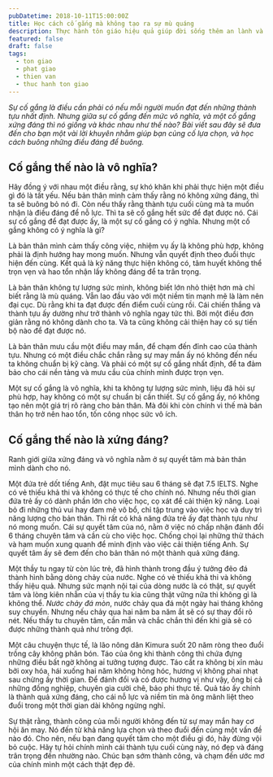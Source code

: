 ```yaml
---
pubDatetime: 2018-10-11T15:00:00Z
title: Học cách cố gắng mà không tạo ra sự mù quáng
description: Thực hành tôn giáo hiệu quả giúp đời sống thêm an lành và hạnh phúc, giác ngộ nhiều điều hữu ích để đem lại năng lượng tích cực cho bản thân, và giá trị đẹp cho cộng đồng.
featured: false
draft: false
tags:
  - ton giao
  - phat giao
  - thien van
  - thuc hanh ton giao
---
```


_Sự cố gắng là điều cần phải có nếu mỗi người muốn đạt đến những thành tựu nhất định. Nhưng giữa sự cố gắng đến mức vô nghĩa, và một cố gắng xứng đáng thì nó giống và khác nhau như thế nào? Bài viết sau đây sẽ đưa đến cho bạn một vài lời khuyên nhằm giúp bạn củng cố lựa chọn, và học cách buông những điều đáng để buông._

## Cố gắng thế nào là vô nghĩa?

Hãy đồng ý với nhau một điều rằng, sự khó khăn khi phải thực hiện một điều gì đó là tất yếu. Nếu bản thân mình cảm thấy rằng nó không xứng đáng, thì ta sẽ buông bỏ nó đi. Còn nếu thấy rằng thành tựu cuối cùng mà ta muốn nhận là điều đáng để nỗ lực. Thì ta sẽ cố gắng hết sức để đạt được nó. Cái sự cố gắng để đạt được ấy, là một sự cố gắng có ý nghĩa. Nhưng một cố gắng không có ý nghĩa là gì?

Là bản thân mình cảm thấy công việc, nhiệm vụ ấy là không phù hợp, không phải là định hướng hay mong muốn. Nhưng vẫn quyết định theo đuổi thực hiện đến cùng. Kết quả là kỹ năng thực hiện không có, tâm huyết không thể trọn vẹn và hao tổn nhận lấy không đáng để ta trân trọng.

Là bản thân không tự lượng sức mình, không biết lớn nhỏ thiệt hơn mà chỉ biết rằng là mù quáng. Vẫn lao đầu vào với một niềm tin mạnh mẽ là làm nên đại cục. Dù rằng khi ta đạt được đến điểm cuối cùng rồi. Cái chiến thắng và thành tựu ấy dường như trở thành vô nghĩa ngay tức thì. Bởi một điều đơn giản rằng nó không dành cho ta. Và ta cũng không cải thiện hay có sự tiến bộ nào để đạt được nó.

Là bản thân mưu cầu một điều may mắn, để chạm đến đỉnh cao của thành tựu. Nhưng có một điều chắc chắn rằng sự may mắn ấy nó không đến nếu ta không chuẩn bị kỹ càng. Và phải có một sự cố gắng nhất định, để ta đảm bảo cho cái nền tảng và mưu cầu của chính mình được trọn vẹn.

Một sự cố gắng là vô nghĩa, khi ta không tự lượng sức mình, liệu đã hỏi sự phù hợp, hay không có một sự chuẩn bị cần thiết. Sự cố gắng ấy, nó không tạo nên một giá trị rõ ràng cho bản thân. Mà đôi khi còn chính vì thế mà bản thân họ trở nên hao tổn, tốn công nhọc sức vô ích.

## Cố gắng thế nào là xứng đáng?

Ranh giới giữa xứng đáng và vô nghĩa nằm ở sự quyết tâm mà bản thân mình dành cho nó.

Một đứa trẻ dốt tiếng Anh, đặt mục tiêu sau 6 tháng sẽ đạt 7.5 IELTS. Nghe có vẻ thiếu khả thi và không có thực tế cho chính nó. Nhưng nếu thời gian đứa trẻ ấy có dành phần lớn cho việc học, cọ xát để cải thiện kỹ năng. Loại bỏ đi những thú vui hay đam mê vô bổ, chỉ tập trung vào việc học và duy trì năng lượng cho bản thân. Thì rất có khả năng đứa trẻ ấy đạt thành tựu như nó mong muốn. Cái sự quyết tâm của nó, nằm ở việc nó chấp nhận đánh đổi 6 tháng chuyên tâm và cần cù cho việc học. Chống chọi lại những thử thách và ham muốn xung quanh để minh định vào việc cải thiện tiếng Anh. Sự quyết tâm ấy sẽ đem đến cho bản thân nó một thành quả xứng đáng.

Một thầy tu ngay từ còn lúc trẻ, đã hình thành trong đầu ý tưởng đẽo đá thành hình bằng dòng chảy của nước. Nghe có vẻ thiếu khả thi và không thấy hiệu quả. Nhưng sức mạnh nội tại của dòng nước là có thật, sự quyết tâm và lòng kiên nhẫn của vị thầy tu kia cũng thật vững nữa thì không gì là không thể. _Nước chảy đá mòn_, nước chảy qua đá một ngày hai tháng không suy chuyển. Nhưng nếu chảy qua hai năm ba năm ắt sẽ có sự thay đổi rõ nét. Nếu thầy tu chuyên tâm, cần mẫn và chắc chắn thì đến khi già sẽ có được những thành quả như trông đợi.

Một câu chuyện thực tế, là lão nông dân Kimura suốt 20 năm ròng theo đuổi trồng cây không phân bón. Táo của ông khi thành công thì chứa đựng những điều bất ngờ không ai tưởng tượng được. Táo cắt ra không bị xỉn màu bởi oxy hóa, hái xuống hai năm không hỏng hóc, hương vị không phai nhạt sau chừng ấy thời gian. Để đánh đổi và có được hương vị như vậy, ông bị cả những đồng nghiệp, chuyên gia cười chê, bảo phi thực tế. Quả táo ấy chính là thành quả xứng đáng, cho cái nỗ lực và niềm tin mà ông mãnh liệt theo đuổi trong một thời gian dài không ngừng nghỉ.

Sự thật rằng, thành công của mỗi người không đến từ sự may mắn hay cơ hội ăn may. Nó đến từ khả năng lựa chọn và theo đuổi đến cùng một vấn đề nào đó. Cho nên, nếu bạn đang quyết tâm cho một điều gì đó, hãy đừng vội bỏ cuộc. Hãy tự hỏi chính mình cái thành tựu cuối cùng này, nó đẹp và đáng trân trọng đến nhường nào. Chúc bạn sớm thành công, và chạm đến ước mơ của chính mình một cách thật đẹp đẽ.
